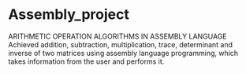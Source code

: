 # Assembly_project

ARITHMETIC OPERATION ALGORITHMS IN ASSEMBLY LANGUAGE
Achieved addition, subtraction, multiplication, trace, determinant and inverse of two matrices using assembly language programming, which takes information from the user and performs it.
